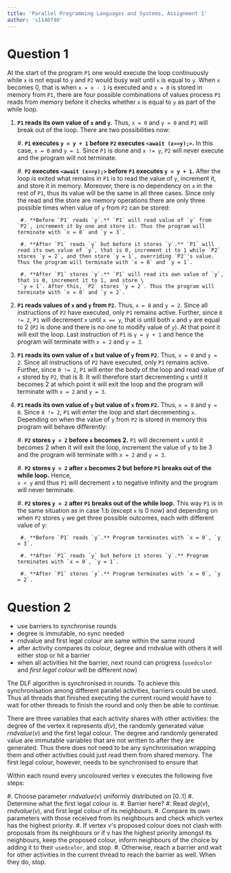 ```yaml
---
title: 'Parallel Programming Languages and Systems, Assignment 1'
author: 's1140740'
---
```


# Question 1

At the start of the program `P1` one would execute the loop continuously while `x` is not equal to `y` and `P2` would busy wait until `x` is equal to `y`. When `x` becomes 0, that is when `x = x - 1` is executed and `x = 0` is stored in memory from `P1`, there are four possible combinations of values process `P1` reads from memory before it checks whether `x` is equal to `y` as part of the while loop.

1. **`P1` reads its own value of `x` and `y`.** Thus, `x = 0` and `y = 0` and `P1` will break out of the loop. There are two possibilities now:

    #. **`P1` executes `y = y + 1` before `P2` executes `<await (x==y);>`.** In this case, `x = 0` and `y = 1`. Since `P1` is done and `x != y`, `P2` will never execute and the program will not terminate.

    #. **`P2` executes `<await (x==y);>` before `P1` executes `y = y + 1`.** After the loop is exited what remains in `P1` is to read the value of `y`, increment it, and store it in memory. Moreover, there is no dependency on `x` in the rest of `P1`, thus its value will be the same in all three cases. Since only the read and the store are memory operations there are only three possible times when value of `y` from `P2` can be stored:

        #. **Before `P1` reads `y`.** `P1` will read value of `y` from `P2`, increment it by one and store it. Thus the program will terminate with `x = 8` and `y = 3`.

        #. **After `P1` reads `y` but before it stores `y`.** `P1` will read its own value of `y`, that is 0, increment it to 1 while `P2` stores `y = 2`, and then store `y = 1`, overriding `P2`'s value. Thus the program will terminate with `x = 8` and `y = 1`.

        #. **After `P1` stores `y`.** `P1` will read its own value of `y`, that is 0, increment it to 1, and store \
        `y = 1`. After this, `P2` stores `y = 2`. Thus the program will terminate with `x = 8` and `y = 2`.

4. **`P1` reads values of `x` and `y` from `P2`.** Thus, `x = 8` and `y = 2`. Since all instructions of `P2` have executed, only `P1` remains active. Further, since `8 != 2`, `P1` will decrement `x` until `x == y`, that is until both `x` and `y` are equal to 2 (`P2` is done and there is no one to modify value of `y`). At that point it will exit the loop. Last instruction of `P1` is `y = y + 1` and hence the program will terminate with `x = 2` and `y = 3`.

2. **`P1` reads its own value of `x` but value of `y` from `P2`.** Thus, `x = 0` and `y = 2`. Since all instructions of `P2` have executed, only `P1` remains active. Further, since `0 != 2`, `P1` will enter the body of the loop and read value of `x` stored by `P2`, that is 8. It will therefore start decrementing `x` until it becomes 2 at which point it will exit the loop and the program will terminate with `x = 2` and `y = 3`.

3. **`P1` reads its own value of `y` but value of `x` from `P2`.** Thus, `x = 8` and `y = 0`. Since `8 != 2`, `P1` will enter the loop and start decrementing `x`. Depending on when the value of `y` from `P2` is stored in memory this program will behave differently:

    #. **`P2` stores `y = 2` before `x` becomes 2.** `P1` will decrement `x` until it becomes 2 when it will exit the loop, increment the value of `y` to be 3 and the program will terminate with `x = 2` and `y = 3`.

    #. **`P2` stores `y = 2` after `x` becomes 2 but before `P1` breaks out of the while loop.** Hence, \
    `x < y` and thus `P1` will decrement `x` to negative infinity and the program will never terminate.

    #. **`P2` stores `y = 2` after `P1` breaks out of the while loop.** This way `P1` is in the same situation as in case 1.b (except `x` is 0 now) and depending on when `P2` stores `y` we get three possible outcomes, each with different value of y:

        #. **Before `P1` reads `y`.** Program terminates with `x = 0`, `y = 3`.

        #. **After `P1` reads `y` but before it stores `y`.** Program terminates with `x = 0`, `y = 1`.

        #. **After `P1` stores `y`.** Program terminates with `x = 0`, `y = 2`.

# Question 2

<!-- Write a short report (of around a page) on such a shared variable version of the algorithm, discussing its relationship to any patterns, synchronisation requirements, and the issues which would arise if it were to be amended to allow for more nodes in the graph than processors. -->

- use barriers to synchronise rounds
- degree is immutable, no sync needed
- rndvalue and first legal colour are same within the same round
- after activity compares its colour, degree and rndvalue with others it will either stop or hit a barrier
- when all activities hit the barrier, next round can progress (`usedcolor` and _first legal colour_ will be different now)

The DLF algorithm is synchronised in rounds. To achieve this synchronisation among different parallel activities, barriers could be used. Thus all threads that finished executing the current round would have to wait for other threads to finish the round and only then be able to continue.

There are three variables that each activity shares with other activities: the degree of the vertex it represents $d(v)$, the randomly generated value $rndvalue(v)$ and the first legal colour. The degree and randomly generated value are immutable variables that are not written to after they are generated. Thus there does not need to be any synchronisation wrapping them and other activities could just read them from shared memory. The first legal colour, however, needs to be synchronised to ensure that 

Within each round every uncoloured vertex v executes the following five steps:

 #. Choose parameter $rndvalue(v)$ uniformly distributed on [0..1]
 #. Determine what the first legal colour is.
 #. Barrier here?
 #. Read $deg(v)$, $rndvalue(v)$, and first legal colour of its neighbours.
 #. Compare its own parameters with those received from its neighbours and check which vertex has the highest priority.
 #. If vertex $v$'s proposed colour does not clash with proposals from its neighbours or if v has the highest priority amongst its neighbours, keep the proposed colour, inform neighbours of the choice by adding it to their `usedcolor`, and stop.
 #. Otherwise, reach a barrier and wait for other activities in the current thread to reach the barrier as well. When they do, stop.
